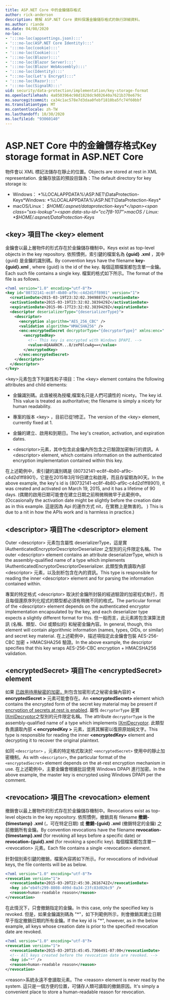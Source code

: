 ```yaml
---
title: ASP.NET Core 中的金鑰儲存格式
author: rick-anderson
description: 瞭解 ASP.NET Core 資料保護金鑰儲存格式的執行詳細資料。
ms.author: riande
ms.date: 04/08/2020
no-loc:
- ':::no-loc(appsettings.json):::'
- ':::no-loc(ASP.NET Core Identity):::'
- ':::no-loc(cookie):::'
- ':::no-loc(Cookie):::'
- ':::no-loc(Blazor):::'
- ':::no-loc(Blazor Server):::'
- ':::no-loc(Blazor WebAssembly):::'
- ':::no-loc(Identity):::'
- ":::no-loc(Let's Encrypt):::"
- ':::no-loc(Razor):::'
- ':::no-loc(SignalR):::'
uid: security/data-protection/implementation/key-storage-format
ms.openlocfilehash: 4a8503964c98d1828dc9d02640a7621b370e679c
ms.sourcegitcommit: ca34c1ac578e7d3daa0febf1810ba5fc74f60bbf
ms.translationtype: MT
ms.contentlocale: zh-TW
ms.lasthandoff: 10/30/2020
ms.locfileid: "93060140"
---
```

# <a name="key-storage-format-in-aspnet-core"></a><span data-ttu-id="cc7f8-103">ASP.NET Core 中的金鑰儲存格式</span><span class="sxs-lookup"><span data-stu-id="cc7f8-103">Key storage format in ASP.NET Core</span></span>

<a name="data-protection-implementation-key-storage-format"></a>

<span data-ttu-id="cc7f8-104">物件會以 XML 標記法儲存在靜止的位置。</span><span class="sxs-lookup"><span data-stu-id="cc7f8-104">Objects are stored at rest in XML representation.</span></span> <span data-ttu-id="cc7f8-105">金鑰存放區的預設目錄為：</span><span class="sxs-lookup"><span data-stu-id="cc7f8-105">The default directory for key storage is:</span></span>

* <span data-ttu-id="cc7f8-106">Windows： \*%LOCALAPPDATA%\ASP.NET\DataProtection-Keys\*</span><span class="sxs-lookup"><span data-stu-id="cc7f8-106">Windows: \*%LOCALAPPDATA%\ASP.NET\DataProtection-Keys\*</span></span>
* <span data-ttu-id="cc7f8-107">macOS/Linux： *$HOME/.aspnet/dataprotection-keys*</span><span class="sxs-lookup"><span data-stu-id="cc7f8-107">macOS / Linux: *$HOME/.aspnet/DataProtection-Keys*</span></span>

## <a name="the-key-element"></a><span data-ttu-id="cc7f8-108">\<key> 項目</span><span class="sxs-lookup"><span data-stu-id="cc7f8-108">The \<key> element</span></span>

<span data-ttu-id="cc7f8-109">金鑰會以最上層物件的形式存在於金鑰儲存機制中。</span><span class="sxs-lookup"><span data-stu-id="cc7f8-109">Keys exist as top-level objects in the key repository.</span></span> <span data-ttu-id="cc7f8-110">依照慣例，索引鍵的檔案名為 **{guid} .xml** ，其中 {guid} 是金鑰的識別碼。</span><span class="sxs-lookup"><span data-stu-id="cc7f8-110">By convention keys have the filename **key-{guid}.xml** , where {guid} is the id of the key.</span></span> <span data-ttu-id="cc7f8-111">每個這類檔案都包含單一金鑰。</span><span class="sxs-lookup"><span data-stu-id="cc7f8-111">Each such file contains a single key.</span></span> <span data-ttu-id="cc7f8-112">檔案的格式如下所示。</span><span class="sxs-lookup"><span data-stu-id="cc7f8-112">The format of the file is as follows.</span></span>

```xml
<?xml version="1.0" encoding="utf-8"?>
<key id="80732141-ec8f-4b80-af9c-c4d2d1ff8901" version="1">
  <creationDate>2015-03-19T23:32:02.3949887Z</creationDate>
  <activationDate>2015-03-19T23:32:02.3839429Z</activationDate>
  <expirationDate>2015-06-17T23:32:02.3839429Z</expirationDate>
  <descriptor deserializerType="{deserializerType}">
    <descriptor>
      <encryption algorithm="AES_256_CBC" />
      <validation algorithm="HMACSHA256" />
      <enc:encryptedSecret decryptorType="{decryptorType}" xmlns:enc="...">
        <encryptedKey>
          <!-- This key is encrypted with Windows DPAPI. -->
          <value>AQAAANCM...8/zeP8lcwAg==</value>
        </encryptedKey>
      </enc:encryptedSecret>
    </descriptor>
  </descriptor>
</key>
```

<span data-ttu-id="cc7f8-113">\<key>元素包含下列屬性和子項目：</span><span class="sxs-lookup"><span data-stu-id="cc7f8-113">The \<key> element contains the following attributes and child elements:</span></span>

* <span data-ttu-id="cc7f8-114">金鑰識別碼。此值被視為授權;檔案名只是人們可讀性的 nicety。</span><span class="sxs-lookup"><span data-stu-id="cc7f8-114">The key id. This value is treated as authoritative; the filename is simply a nicety for human readability.</span></span>

* <span data-ttu-id="cc7f8-115">專案的版本 \<key> ，目前已從1修正。</span><span class="sxs-lookup"><span data-stu-id="cc7f8-115">The version of the \<key> element, currently fixed at 1.</span></span>

* <span data-ttu-id="cc7f8-116">金鑰的建立、啟用和到期日。</span><span class="sxs-lookup"><span data-stu-id="cc7f8-116">The key's creation, activation, and expiration dates.</span></span>

* <span data-ttu-id="cc7f8-117">\<descriptor>元素，其中包含此金鑰內所包含之已驗證加密執行的資訊。</span><span class="sxs-lookup"><span data-stu-id="cc7f8-117">A \<descriptor> element, which contains information on the authenticated encryption implementation contained within this key.</span></span>

<span data-ttu-id="cc7f8-118">在上述範例中，索引鍵的識別碼是 {80732141-ec8f-4b80-af9c-c4d2d1ff8901}，它是在2015年3月19日建立和啟用，而且存留期為90天。</span><span class="sxs-lookup"><span data-stu-id="cc7f8-118">In the above example, the key's id is {80732141-ec8f-4b80-af9c-c4d2d1ff8901}, it was created and activated on March 19, 2015, and it has a lifetime of 90 days.</span></span> <span data-ttu-id="cc7f8-119"> (偶爾的啟用日期可能會在建立日期之前稍微稍微早于此範例中。</span><span class="sxs-lookup"><span data-stu-id="cc7f8-119">(Occasionally the activation date might be slightly before the creation date as in this example.</span></span> <span data-ttu-id="cc7f8-120">這是因為 Api 的運作方式 nit，在實務上是無害的。 ) </span><span class="sxs-lookup"><span data-stu-id="cc7f8-120">This is due to a nit in how the APIs work and is harmless in practice.)</span></span>

## <a name="the-descriptor-element"></a><span data-ttu-id="cc7f8-121">\<descriptor> 項目</span><span class="sxs-lookup"><span data-stu-id="cc7f8-121">The \<descriptor> element</span></span>

<span data-ttu-id="cc7f8-122">Outer \<descriptor> 元素包含屬性 deserializerType，這是實 IAuthenticatedEncryptorDescriptorDeserializer 之型別的元件限定名稱。</span><span class="sxs-lookup"><span data-stu-id="cc7f8-122">The outer \<descriptor> element contains an attribute deserializerType, which is the assembly-qualified name of a type which implements IAuthenticatedEncryptorDescriptorDeserializer.</span></span> <span data-ttu-id="cc7f8-123">此類型負責讀取內部 \<descriptor> 元素，以及剖析包含在內的資訊。</span><span class="sxs-lookup"><span data-stu-id="cc7f8-123">This type is responsible for reading the inner \<descriptor> element and for parsing the information contained within.</span></span>

<span data-ttu-id="cc7f8-124">專案的特定格式 \<descriptor> 取決於金鑰所封裝的經過驗證的加密程式執行，而且每個還原序列化程式的類型都必須有稍微不同的格式。</span><span class="sxs-lookup"><span data-stu-id="cc7f8-124">The particular format of the \<descriptor> element depends on the authenticated encryptor implementation encapsulated by the key, and each deserializer type expects a slightly different format for this.</span></span> <span data-ttu-id="cc7f8-125">但一般而言，此元素將包含演算法資訊 (名稱、類型、Oid 或類似的) 和秘密金鑰內容。</span><span class="sxs-lookup"><span data-stu-id="cc7f8-125">In general, though, this element will contain algorithmic information (names, types, OIDs, or similar) and secret key material.</span></span> <span data-ttu-id="cc7f8-126">在上述範例中，描述項指定此金鑰會包裝 AES-256-CBC 加密 + HMACSHA256 驗證。</span><span class="sxs-lookup"><span data-stu-id="cc7f8-126">In the above example, the descriptor specifies that this key wraps AES-256-CBC encryption + HMACSHA256 validation.</span></span>

## <a name="the-encryptedsecret-element"></a><span data-ttu-id="cc7f8-127">\<encryptedSecret> 項目</span><span class="sxs-lookup"><span data-stu-id="cc7f8-127">The \<encryptedSecret> element</span></span>

<span data-ttu-id="cc7f8-128">如果 [已啟用待用秘密的加密，](xref:security/data-protection/implementation/key-encryption-at-rest)則包含加密形式之秘密金鑰內容的 **&lt; encryptedSecret &gt;** 元素可能會存在。</span><span class="sxs-lookup"><span data-stu-id="cc7f8-128">An **&lt;encryptedSecret&gt;** element which contains the encrypted form of the secret key material may be present if [encryption of secrets at rest is enabled](xref:security/data-protection/implementation/key-encryption-at-rest).</span></span> <span data-ttu-id="cc7f8-129">屬性 `decryptorType` 是實 [IXmlDecryptor](/dotnet/api/microsoft.aspnetcore.dataprotection.xmlencryption.ixmldecryptor)之型別的元件限定名稱。</span><span class="sxs-lookup"><span data-stu-id="cc7f8-129">The attribute `decryptorType` is the assembly-qualified name of a type which implements [IXmlDecryptor](/dotnet/api/microsoft.aspnetcore.dataprotection.xmlencryption.ixmldecryptor).</span></span> <span data-ttu-id="cc7f8-130">此類型負責讀取內部 **&lt; encryptedKey &gt;** 元素，並將其解密以復原原始純文字。</span><span class="sxs-lookup"><span data-stu-id="cc7f8-130">This type is responsible for reading the inner **&lt;encryptedKey&gt;** element and decrypting it to recover the original plaintext.</span></span>

<span data-ttu-id="cc7f8-131">如同 `<descriptor>` ，元素的特定格式取決於 `<encryptedSecret>` 使用中的靜止加密機制。</span><span class="sxs-lookup"><span data-stu-id="cc7f8-131">As with `<descriptor>`, the particular format of the `<encryptedSecret>` element depends on the at-rest encryption mechanism in use.</span></span> <span data-ttu-id="cc7f8-132">在上述範例中，主要金鑰會根據批註使用 Windows DPAPI 進行加密。</span><span class="sxs-lookup"><span data-stu-id="cc7f8-132">In the above example, the master key is encrypted using Windows DPAPI per the comment.</span></span>

## <a name="the-revocation-element"></a><span data-ttu-id="cc7f8-133">\<revocation> 項目</span><span class="sxs-lookup"><span data-stu-id="cc7f8-133">The \<revocation> element</span></span>

<span data-ttu-id="cc7f8-134">撤銷會以最上層物件的形式存在於金鑰儲存機制中。</span><span class="sxs-lookup"><span data-stu-id="cc7f8-134">Revocations exist as top-level objects in the key repository.</span></span> <span data-ttu-id="cc7f8-135">依照慣例，撤銷具有 filename **撤銷-{timestamp} .xml** (，可在特定日期) 或 **撤銷-{guid} .xml** (撤銷特定的金鑰) 之前撤銷所有金鑰。</span><span class="sxs-lookup"><span data-stu-id="cc7f8-135">By convention revocations have the filename **revocation-{timestamp}.xml** (for revoking all keys before a specific date) or **revocation-{guid}.xml** (for revoking a specific key).</span></span> <span data-ttu-id="cc7f8-136">每個檔案都包含單一 \<revocation> 元素。</span><span class="sxs-lookup"><span data-stu-id="cc7f8-136">Each file contains a single \<revocation> element.</span></span>

<span data-ttu-id="cc7f8-137">針對個別索引鍵的撤銷，檔案內容將如下所示。</span><span class="sxs-lookup"><span data-stu-id="cc7f8-137">For revocations of individual keys, the file contents will be as below.</span></span>

```xml
<?xml version="1.0" encoding="utf-8"?>
<revocation version="1">
  <revocationDate>2015-03-20T22:45:30.2616742Z</revocationDate>
  <key id="eb4fc299-8808-409d-8a34-23fc83d026c9" />
  <reason>human-readable reason</reason>
</revocation>
```

<span data-ttu-id="cc7f8-138">在此情況下，只會撤銷指定的金鑰。</span><span class="sxs-lookup"><span data-stu-id="cc7f8-138">In this case, only the specified key is revoked.</span></span> <span data-ttu-id="cc7f8-139">但是，如果金鑰識別碼為 "\*"，如下列範例所示，則會撤銷其建立日期早于指定撤銷日期的所有金鑰。</span><span class="sxs-lookup"><span data-stu-id="cc7f8-139">If the key id is "\*", however, as in the below example, all keys whose creation date is prior to the specified revocation date are revoked.</span></span>

```xml
<?xml version="1.0" encoding="utf-8"?>
<revocation version="1">
  <revocationDate>2015-03-20T15:45:45.7366491-07:00</revocationDate>
  <!-- All keys created before the revocation date are revoked. -->
  <key id="*" />
  <reason>human-readable reason</reason>
</revocation>
```

<span data-ttu-id="cc7f8-140">\<reason>系統永遠不會讀取元素。</span><span class="sxs-lookup"><span data-stu-id="cc7f8-140">The \<reason> element is never read by the system.</span></span> <span data-ttu-id="cc7f8-141">這只是一個方便的位置，可儲存人類可讀取的撤銷原因。</span><span class="sxs-lookup"><span data-stu-id="cc7f8-141">It's simply a convenient place to store a human-readable reason for revocation.</span></span>
